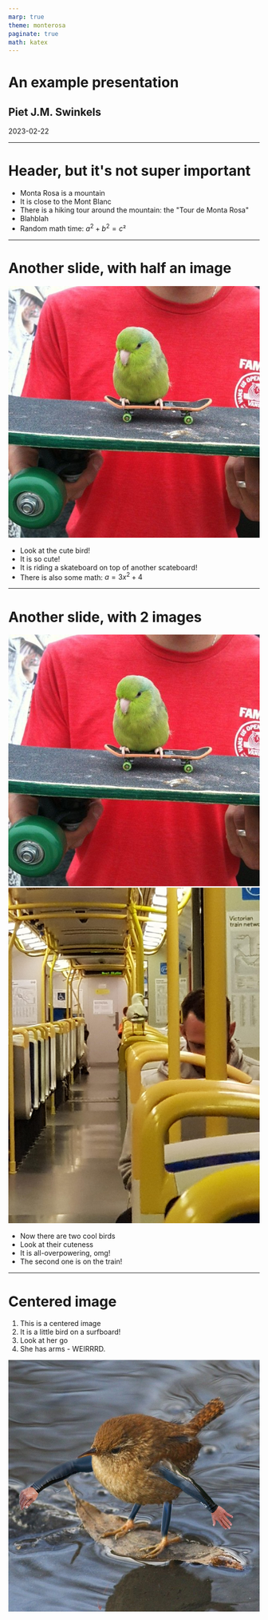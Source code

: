 ```yaml
---
marp: true
theme: monterosa
paginate: true
math: katex
---
```


<!-- _class: lead -->
# An example presentation

## Piet J.M. Swinkels

2023-02-22

---

# Header, but it's not super important

* Monta Rosa is a mountain
* It is close to the Mont Blanc
* There is a hiking tour around the mountain: the "Tour de Monta Rosa"
* Blahblah
* Random math time: $a^2 + b^2 = c²$

---

# Another slide, with half an image

![bg left](figures/image1.jpg)

* Look at the cute bird!
* It is so cute!
* It is riding a skateboard on top of another scateboard!
* There is also some math: $a = 3x^2 + 4$

---

# Another slide, with 2 images

![bg vertical right:30% w:450](figures/image1.jpg)
![bg vertical right:30% w:450](figures/image3.jpg)

* Now there are two cool birds
* Look at their cuteness
* It is all-overpowering, omg!
* The second one is on the train!

---

# Centered image

1. This is a centered image
2. It is a little bird on a surfboard!
3. Look at her go
4. She has arms - WEIRRRD.

![center h:300px](figures/image2.png)
